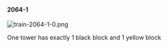 #### 2064-1
![train-2064-1-0.png](https://github.com/lil-lab/nlvr/raw/master/nlvr/train/images/37/train-2064-1-0.png "train-2064-1-0.png")

One tower has exactly 1 black block and 1 yellow block